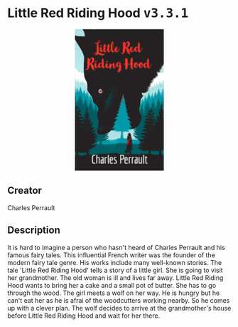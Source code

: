
# Little Red Riding Hood <kbd>v3.3.1</kbd>

<center>
  <img src="./cover-1024.jpg"/>
</center>

## Creator
Charles Perrault

## Description
It is hard to imagine a person who hasn't heard of Charles Perrault and his famous fairy tales. This influential French writer was the founder of the modern fairy tale genre. His works include many well-known stories. The tale 'Little Red Riding Hood' tells a story of a little girl. She is going to visit her grandmother. The old woman is ill and lives far away. Little Red Riding Hood wants to bring her a cake and a small pot of butter. She has to go through the wood. The girl meets a wolf on her way. He is hungry but he can't eat her as he is afrai of the woodcutters working nearby. So he comes up with a clever plan. The wolf decides to arrive at the grandmother's house before Little Red Riding Hood and wait for her there. 
